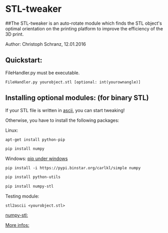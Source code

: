 # STL-tweaker
##The STL-tweaker is an auto-rotate module which finds the STL object's optimal orientation on the printing platform to improve the efficiency of the 3D print.

Author: Christoph Schranz, 12.01.2016 

## Quickstart:  

FileHandler.py must be executable.  

`FileHandler.py yourobject.stl [optional: int(yourownangle)]`

## Installing optional modules:  (for binary STL)
If your STL file is written in [ascii](https://de.wikipedia.org/wiki/STL-Schnittstelle#ASCII-Format), you can start tweaking!

Otherwise, you have to install the following packages:

Linux: 	
```bash
apt-get install python-pip

pip install numpy
```

Windows: [pip under windows](https://pip.pypa.io/en/latest/installing/)

`pip install -i https://pypi.binstar.org/carlkl/simple numpy` 


```bash
pip install python-utils 

pip install numpy-stl 
```

Testing module:

`stl2ascii <yourobject.stl> ` 

[numpy-stl:](https://github.com/WoLpH/numpy-stl)  

[More infos:](http://www.salzburgresearch.at/blog/3d-print-positioning/)

